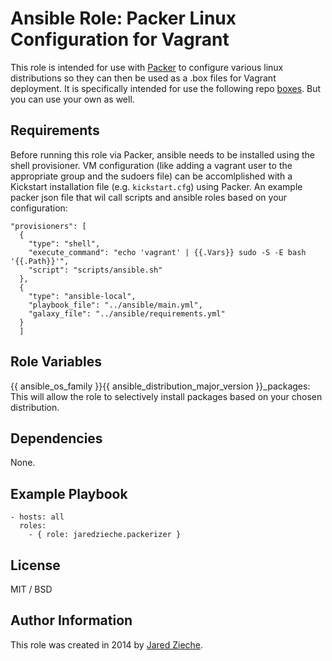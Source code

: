 # Ansible Role: Packer Linux Configuration for Vagrant

This role is intended for use with [Packer](http://www.packer.io/) to configure various linux distributions so they can then be used as a .box files for Vagrant deployment. It is specifically intended for use the following repo [boxes](https://github.com/jaredzieche/boxes.git). But you can use your own as well.

## Requirements

Before running this role via Packer, ansible needs to be installed using the shell provisioner. VM configuration (like adding a vagrant user to the appropriate group and the sudoers file) can be accomlplished with a Kickstart installation file (e.g. `kickstart.cfg`) using Packer. An example packer json file that wil call scripts and ansible roles based on your configuration:

    "provisioners": [
      {
        "type": "shell",
        "execute_command": "echo 'vagrant' | {{.Vars}} sudo -S -E bash '{{.Path}}'",
        "script": "scripts/ansible.sh"
      },
      {
        "type": "ansible-local",
        "playbook_file": "../ansible/main.yml",
        "galaxy_file": "../ansible/requirements.yml"
      }
      ]

## Role Variables

{{ ansible_os_family }}{{ ansible_distribution_major_version }}_packages: This will allow the role to selectively install packages based on your chosen distribution.

## Dependencies

None.

## Example Playbook

    - hosts: all
      roles:
        - { role: jaredzieche.packerizer }

## License

MIT / BSD

## Author Information

This role was created in 2014 by [Jared Zieche](https://github.com/jaredzieche).
